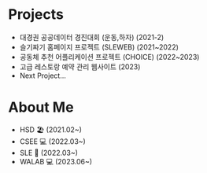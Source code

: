 # Projects
- 대경권 공공데이터 경진대회 (운동,하자) (2021-2)
- 슬기짜기 홈페이지 프로젝트 (SLEWEB) (2021~2022)
- 공동체 추천 어플리케이션 프로젝트 (CHOICE) (2022~2023)
- 고급 레스토랑 예약 관리 웹사이트 (2023)
- Next Project...

# About Me
- HSD 🏖 (2021.02~)
- CSEE 💻 (2022.03~)
- SLE 🐍 (2022.03~)
- WALAB  💻 (2023.06~)
<!---
Cocomong98/Cocomong98 is a ✨ special ✨ repository because its `README.md` (this file) appears on your GitHub profile.
You can click the Preview link to take a look at your changes.
--->
